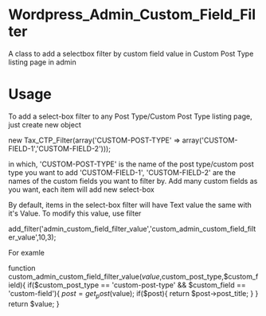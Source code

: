 Wordpress_Admin_Custom_Field_Filter
===================================

A class to add a selectbox filter by custom field value in Custom Post Type listing page in admin

Usage
===================================
To add a select-box filter to any Post Type/Custom Post Type listing page, just create new object

  new Tax_CTP_Filter(array('CUSTOM-POST-TYPE' => array('CUSTOM-FIELD-1','CUSTOM-FIELD-2')));

in which, 'CUSTOM-POST-TYPE' is the name of the post type/custom post type you want to add
          'CUSTOM-FIELD-1', 'CUSTOM-FIELD-2' are the names of the custom fields you want to filter by. Add many custom fields as you want, each item will add new select-box
          
By default, items in the select-box filter will have Text value the same with it's Value. To modify this value, use filter

  add_filter('admin_custom_field_filter_value','custom_admin_custom_field_filter_value',10,3);
  
For examle

  function custom_admin_custom_field_filter_value($value,$custom_post_type,$custom_field){
		if($custom_post_type == 'custom-post-type' && $custom_field == 'custom-field'){
			$post = get_post($value);
			if($post){
				return $post->post_title;
			}
		}
		return $value;
	}
